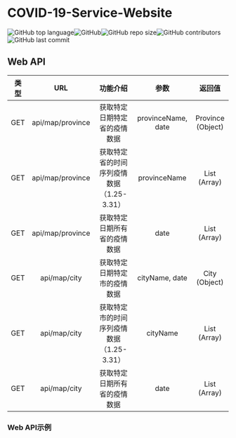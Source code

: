 # COVID-19-Service-Website

![GitHub top language](https://img.shields.io/github/languages/top/ashyseer/COVID-19-Service-Website?color=green)![GitHub](https://img.shields.io/github/license/ashyseer/COVID-19-Service-Website?color=blueviolet)![GitHub repo size](https://img.shields.io/github/repo-size/ashyseer/COVID-19-Service-Website)![GitHub contributors](https://img.shields.io/github/contributors/ashyseer/COVID-19-Service-Website)![GitHub last commit](https://img.shields.io/github/last-commit/ashyseer/COVID-19-Service-Website)

## Web API

| 类型 |       URL        |                 功能介绍                  |        参数        |         返回值         |
| :--: | :--------------: | :---------------------------------------: | :----------------: | :--------------------: |
| GET  | api/map/province |       获取特定日期特定省的疫情数据        | provinceName, date |   Province (Object)    |
| GET  | api/map/province | 获取特定省的时间序列疫情数据（1.25-3.31） |    provinceName    | List<Province> (Array) |
| GET  | api/map/province |       获取特定日期所有省的疫情数据        |        date        | List<Province> (Array) |
| GET  |   api/map/city   |       获取特定日期特定市的疫情数据        |   cityName, date   |     City (Object)      |
| GET  |   api/map/city   | 获取特定市的时间序列疫情数据（1.25-3.31） |      cityName      |   List<City> (Array)   |
| GET  |   api/map/city   |       获取特定日期所有省的疫情数据        |        date        |   List<City> (Array)   |

### Web API示例

